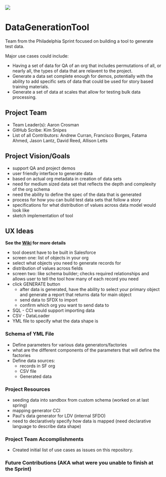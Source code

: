 
![](https://github.com/SFDO-Sprint-2019-Philadelphia/DataGenerationTool/blob/master/Assets/Data%20Generation%20Logo%20Idea%20v01_small.png)

# DataGenerationTool
Team from the Philadelphia Sprint focused on building a tool to generate test data.

Major use cases could include:
* Having a set of data for QA of an org that includes permutations of all, or nearly all, the types of data that are relavent to the project.
* Generate a data set complete enough for demos, potentially with the ability to add specific sets of data that could be used for story based training materials.
* Generate a set of data at scales that allow for testing bulk data processing.

## Project Team
* Team Leader(s): Aaron Crosman
* GitHub Scribe: Kim Snipes
* List of all Contributors: Andrew Curran, Francisco Borges, Fatama Ahmed, Jason Lantz, David Reed, Allison Letts

## Project Vision/Goals
* support QA and project demos
* user friendly interface to generate data
* based on actual org metadata in creation of data sets
* need for medium sized data set that reflects the depth and complexity of the org schema
* need the ability to define the spec of the data that is generated
* process for how you can build test data sets that follow a story
* specifications for what distribution of values across data model would look like
* sketch implementation of tool

## UX Ideas 
**See the [Wiki](https://github.com/SFDO-Sprint-2019-Philadelphia/DataGenerationTool/wiki/Data-Generation-Tool-UI-Ideas) for more details**
* tool doesnt have to be built in Salesforce
* screen one: list of objects in your org
* select what objects you need to generate records for
* distribution of values across fields
* screen two: like schema builder; checks required relationships and allows user to tell the tool how many of each record you need
* click GENERATE button
    * after data is generated, have the ability to select your primary object and generate a report that returns data for main object
    * send data to SFDX to import
    * confirm which org you want to send data to
* SQL - CCI would support importing data
* CSV - DataLoader
* YML file to specify what the data shape is

### Schema of YML File
* Define parameters for various data generators/factories
* what are the different components of the parameters that will define the factories
* Define data sources:
    * records in SF org
    * CSV file
    * Generated data

### Project Resources
* seeding data into sandbox from custom schema (worked on at last spring)
* mapping generator CCI
* Paul's data generator for LDV (internal SFDO)
* need to declaratively specify how data is mapped (need declarative language to describe data shape)

### Project Team Accomplishments
* Created initial list of use cases as issues on this repository.

### Future Contributions (AKA what were you unable to finish at the Sprint)
